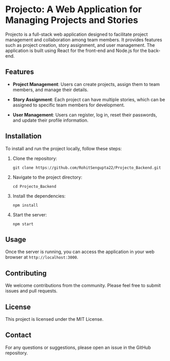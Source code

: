 # Projecto: A Web Application for Managing Projects and Stories

Projecto is a full-stack web application designed to facilitate project management and collaboration among team members. It provides features such as project creation, story assignment, and user management. The application is built using React for the front-end and Node.js for the back-end.

## Features

* **Project Management**: Users can create projects, assign them to team members, and manage their details.

* **Story Assignment**: Each project can have multiple stories, which can be assigned to specific team members for development.

* **User Management**: Users can register, log in, reset their passwords, and update their profile information.

## Installation

To install and run the project locally, follow these steps:

1. Clone the repository:
   ```
   git clone https://github.com/RohitSengupta22/Projecto_Backend.git
   ```
2. Navigate to the project directory:
   ```
   cd Projecto_Backend
   ```
3. Install the dependencies:
   ```
   npm install
   ```
4. Start the server:
   ```
   npm start
   ```

## Usage

Once the server is running, you can access the application in your web browser at `http://localhost:3000`.

## Contributing

We welcome contributions from the community. Please feel free to submit issues and pull requests.

## License

This project is licensed under the MIT License.

## Contact

For any questions or suggestions, please open an issue in the GitHub repository.